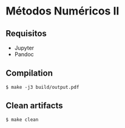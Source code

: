# Métodos Numéricos II

## Requisitos

- Jupyter
- Pandoc

## Compilation

```shell
$ make -j3 build/output.pdf
```

## Clean artifacts

```shell
$ make clean
```
